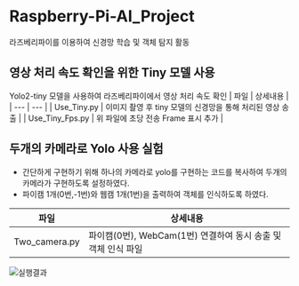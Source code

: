 # Raspberry-Pi-AI_Project
라즈베리파이를 이용하여 신경망 학습 및 객체 탐지 활동

## 영상 처리 속도 확인을 위한 Tiny 모델 사용
Yolo2-tiny 모델을  사용하여 라즈베리파이에서 영상 처리 속도 확인
| 파일 | 상세내용 |
| --- | --- |
| Use_Tiny.py | 이미지 촬영 후  tiny 모델의 신경망을 통해 처리된 영상 송출 |
| Use_Tiny_Fps.py | 위 파일에 초당 전송 Frame 표시 추가 |

## 두개의 카메라로 Yolo 사용 실험

- 간단하게 구현하기 위해 하나의 카메라로 yolo를 구현하는 코드를 복사하여 두개의 카메라가 구현하도록 설정하였다.
- 파이캠 1개(0번,-1번)와 웹캠 1개(1번)을 출력하여 객체를 인식하도록 하였다.
  
| 파일 | 상세내용 |
| --- | --- |
| Two_camera.py | 파이캠(0번), WebCam(1번) 연결하여 동시 송출 및 객체 인식 파일 |
   
![실행결과](https://github.com/hyeokzzi/ObjectDetection_Raspberry-pi/assets/87352996/ee22ede9-6d8d-4298-a27e-4f17e7423f0d)

   
